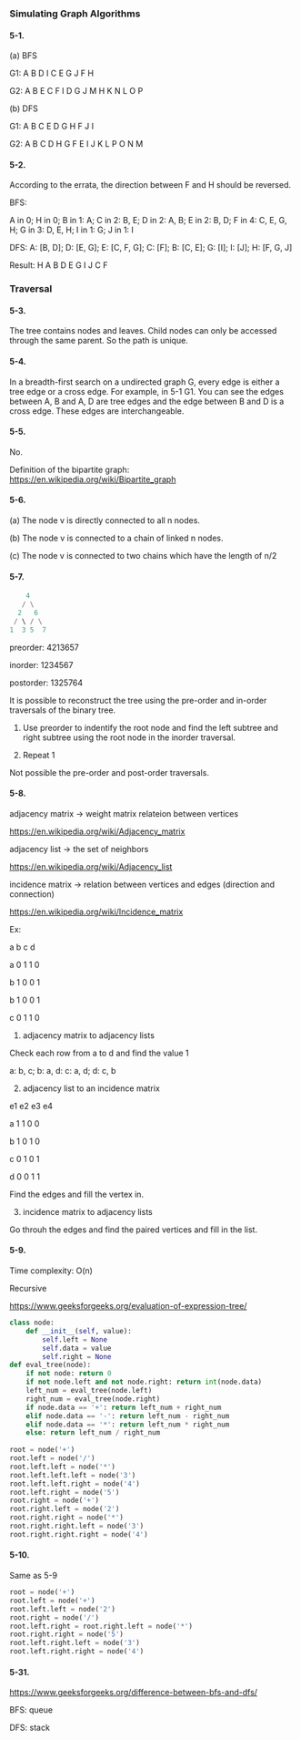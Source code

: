 <h3>Simulating Graph Algorithms</h3>

<h4>5-1.</h4> 

(a) BFS

G1: A B D I C E G J F H

G2: A B E C F I D G J M H K N L O P

(b) DFS

G1: A B C E D G H F J I

G2: A B C D H G F E I J K L P O N M

<h4>5-2.</h4> 

According  to the errata, the direction between F and H should be reversed.

BFS:

A in 0; H in 0; B in 1: A; C in 2: B, E; D in 2: A, B; E in 2: B, D; F in 4: C, E, G, H; G in 3: D, E, H; I in 1: G; J in 1: I

DFS: A: [B, D]; D: [E, G]; E: [C, F, G]; C: [F]; B: [C, E]; G: [I]; I: [J]; H: [F, G, J]

Result: H A B D E G I J C F

<h3>Traversal</h3>

<h4>5-3.</h4> 

The tree contains nodes and leaves. Child nodes can only be accessed through the same parent. So the path is unique.

<h4>5-4.</h4> 

In a breadth-first search on a undirected graph G, every edge is either a tree edge or a cross edge. For example, in 5-1 G1. You can see the edges between A, B and A, D are tree edges and the edge between B and D is a cross edge. These edges are interchangeable.

<h4>5-5.</h4> 

No.

Definition of the bipartite graph: https://en.wikipedia.org/wiki/Bipartite_graph

<h4>5-6.</h4> 

(a) The node v is directly connected to all n nodes.

(b) The node v is connected to a chain of linked n nodes.

(c) The node v is connected to two chains which have the length of n/2

<h4>5-7.</h4> 

```python
    4
   / \
  2   6
 / \ / \
1  3 5  7
```

preorder: 4213657

inorder: 1234567

postorder: 1325764

It is possible to reconstruct the tree using the pre-order and in-order traversals of the binary tree.

1. Use preorder to indentify the root node and find the left subtree and right subtree using the root node in the inorder traversal.

2. Repeat 1

Not possible the pre-order and post-order traversals.

<h4>5-8.</h4> 

adjacency matrix -> weight matrix relateion between vertices

https://en.wikipedia.org/wiki/Adjacency_matrix

adjacency list -> the set of neighbors

https://en.wikipedia.org/wiki/Adjacency_list

incidence matrix -> relation between vertices and edges (direction and connection)

https://en.wikipedia.org/wiki/Incidence_matrix

Ex:

  a b c d
  
a 0 1 1 0

b 1 0 0 1

b 1 0 0 1

c 0 1 1 0

1. adjacency matrix to adjacency lists

Check each row from a to d and find the value 1

a: b, c; b: a, d: c: a, d; d: c, b

2. adjacency list to an incidence matrix

  e1 e2 e3 e4

a  1  1  0  0 

b  1  0  1  0

c  0  1  0  1

d  0  0  1  1

Find the edges and fill the vertex in.

3. incidence matrix to adjacency lists

Go throuh the edges and find the paired vertices and fill in the list.

<h4>5-9.</h4> 

Time complexity: O(n) 

Recursive

https://www.geeksforgeeks.org/evaluation-of-expression-tree/

```python
class node:
    def __init__(self, value):
        self.left = None
        self.data = value
        self.right = None
def eval_tree(node):
    if not node: return 0
    if not node.left and not node.right: return int(node.data)
    left_num = eval_tree(node.left)
    right_num = eval_tree(node.right)
    if node.data == '+': return left_num + right_num
    elif node.data == '-': return left_num - right_num
    elif node.data == '*': return left_num * right_num
    else: return left_num / right_num
    
root = node('+')
root.left = node('/')
root.left.left = node('*')
root.left.left.left = node('3')
root.left.left.right = node('4')
root.left.right = node('5')
root.right = node('+')
root.right.left = node('2')
root.right.right = node('*')
root.right.right.left = node('3')
root.right.right.right = node('4')   
```

<h4>5-10.</h4> 

Same as 5-9

```python
root = node('+')
root.left = node('+')
root.left.left = node('2')
root.right = node('/')
root.left.right = root.right.left = node('*')
root.right.right = node('5')
root.left.right.left = node('3')
root.left.right.right = node('4')
```

<h4>5-31.</h4> 

https://www.geeksforgeeks.org/difference-between-bfs-and-dfs/

BFS: queue

DFS: stack 

